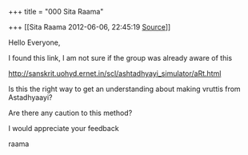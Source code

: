 +++
title = "000 Sita Raama"

+++
[[Sita Raama	2012-06-06, 22:45:19 [Source](https://groups.google.com/g/samskrita/c/nz_kq43oTzs)]]



Hello Everyone,

I found this link, I am not sure if the group was already aware of this

  

<http://sanskrit.uohyd.ernet.in/scl/ashtadhyayi_simulator/aRt.html>

  

Is this the right way to get an understanding about making vruttis from Astadhyaayi?

Are there any caution to this method?

  

I would appreciate your feedback

raama

